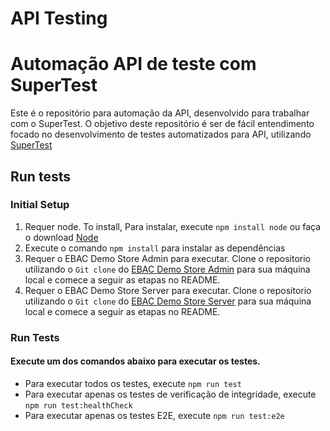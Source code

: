 # API Testing

# Automação API de teste com SuperTest

Este é o repositório para automação da API, desenvolvido para trabalhar com o SuperTest.
O objetivo deste repositório é ser de fácil entendimento focado no desenvolvimento de testes automatizados para API, utilizando [SuperTest](https://www.npmjs.com/package/supertest)

## Run tests

### Initial Setup

1. Requer node. To install, Para instalar, execute `npm install node` ou faça o download [Node](https://nodejs.org/en/download/)
2. Execute o comando `npm install` para instalar as dependências
3. Requer o EBAC Demo Store Admin para executar. Clone o repositorio utilizando o `Git clone` do [EBAC Demo Store Admin](https://github.com/EBAC-QE/ebac-demo-store-admin.git) para sua máquina local e comece a seguir as etapas no README.
4. Requer o EBAC Demo Store Server para executar. Clone o repositorio utilizando o `Git clone` do [EBAC Demo Store Server](https://github.com/EBAC-QE/ebac-demo-store-server.git) para sua máquina local e comece a seguir as etapas no README.

### Run Tests

#### Execute um dos comandos abaixo para executar os testes.
- Para executar todos os testes, execute `npm run test`
- Para executar apenas os testes de verificação de integridade, execute `npm run test:healthCheck`
- Para executar apenas os testes E2E, execute `npm run test:e2e`
<p>